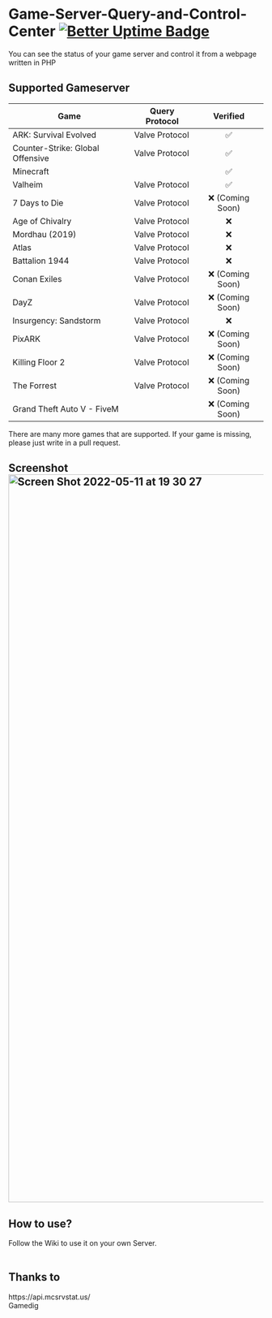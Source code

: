 # Game-Server-Query-and-Control-Center  [![Better Uptime Badge](https://betteruptime.com/status-badges/v1/monitor/eexa.svg)](https://betteruptime.com/?utm_source=status_badge)
You can see the status of your game server and control it from a webpage written in PHP

## Supported Gameserver
|  Game |  Query Protocol |  Verified |
| ------------ | ------------ | :------------: |
| ARK: Survival Evolved  | Valve Protocol  | ✅ |
| Counter-Strike: Global Offensive  |  Valve Protocol |  ✅ |
|  Minecraft |   | ✅  |
|  Valheim | Valve Protocol  | ✅  |
| 7 Days to Die  | Valve Protocol  | ❌ (Coming Soon)  |
| Age of Chivalry  |  Valve Protocol |  ❌ |
| Mordhau (2019)  | Valve Protocol  | ❌  |
|  Atlas | Valve Protocol  | ❌  |
| Battalion 1944  |  Valve Protocol | ❌  |
|  Conan Exiles |  Valve Protocol  |  ❌ (Coming Soon) |
| DayZ  | Valve Protocol  | ❌ (Coming Soon)  |
|  Insurgency: Sandstorm |  Valve Protocol |  ❌ |
| PixARK  | Valve Protocol  | ❌ (Coming Soon)  |
| Killing Floor 2  |  Valve Protocol |  ❌ (Coming Soon) |
| The Forrest  | Valve Protocol  |  ❌ (Coming Soon) |
| Grand Theft Auto V - FiveM  |   |  ❌ (Coming Soon) |

There are many more games that are supported. If your game is missing, please just write in a pull request.

## Screenshot<img width="1434" alt="Screen Shot 2022-05-11 at 19 30 27" src="https://user-images.githubusercontent.com/67545895/167980185-545f097c-3ad2-4380-b55a-6ebba7af6063.png">


<h2>How to use?</h2>
Follow the Wiki to use it on your own Server.<br>
<br>


<h2>Thanks to</h2>
https://api.mcsrvstat.us/ <br>
Gamedig

